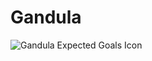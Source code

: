 # Gandula

![Gandula Expected Goals Icon](https://github.com/user-attachments/assets/f9919208-60b5-4778-a967-ced8d3867cb9)

